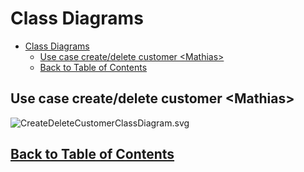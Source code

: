 # Class Diagrams

<!-- TOC -->
* [Class Diagrams](#class-diagrams)
  * [Use case create/delete customer <Mathias\>](#use-case-createdelete-customer-mathias)
  * [Back to Table of Contents](#back-to-table-of-contents)
<!-- TOC -->

## Use case create/delete customer <Mathias\>

![CreateDeleteCustomerClassDiagram.svg](images/CreateDeleteCustomerClassDiagram.svg)

## [Back to Table of Contents](../TableOfContents.md)